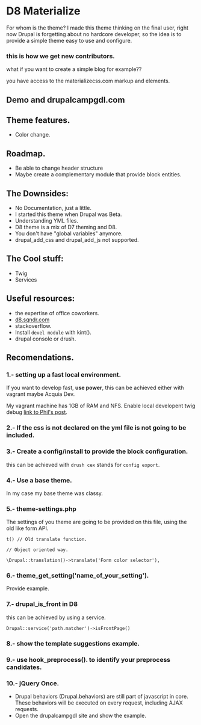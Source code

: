 # D8 Materialize

For whom is the theme?
I made this theme thinking on the final user, right now Drupal is forgetting about no hardcore developer, so the idea is to provide a simple theme easy to use and configure.

### this is how we get new contributors.

what if you want to create a simple blog for example??

you have access to the materializecss.com markup and elements.

## Demo and drupalcampgdl.com


## Theme features.

- Color change.

## Roadmap.

- Be able to change header structure
- Maybe create a complementary module that provide block entities.

## The Downsides:

- No Documentation, just a little.
- I started this theme when Drupal was Beta.
- Understanding YML files.
- D8 theme is a mix of D7 theming and D8.
- You don't have "global variables" anymore.
- drupal\_add\_css and drupal\_add\_js not supported.

## The Cool stuff:

- Twig
- Services

## Useful resources:

- the expertise of office coworkers.
- [d8.sqndr.com](http://d8.sqndr.com/) 
- stackoverflow.
- Install `devel module` with kint().
- drupal console or drush.

## Recomendations.

### 1.- setting up a fast local environment.

If you want to develop fast, **use power**, this can be achieved either with vagrant maybe Acquia Dev.

My vagrant machine has 1GB of RAM and NFS.
Enable local developent twig debug [link to Phil's post](https://www.chapterthree.com/blog/drupal-8-theming-setting-theme-debugging).

### 2.- If the css is not declared on the yml file is not going to be included.

### 3.- Create a config/install to provide the block configuration.

this can be achieved with `drush cex` stands for `config export`.

### 4.- Use a base theme.

In my case my base theme was classy.

### 5.- theme-settings.php

The settings of you theme are going to be provided on this file, using the old like form API.
	
	t() // Old translate function.
	
	// Object oriented way.
	
	\Drupal::translation()->translate('Form color selector'),	

### 6.- theme\_get\_setting('name\_of\_your\_setting').

Provide example.


### 7.- drupal\_is\_front in D8

this can be achieved by using a service.

	Drupal::service('path.matcher')->isFrontPage()
	
### 8.- show the template suggestions example.

### 9.- use hook_preprocess(). to identify your preprocess candidates.

### 10.- jQuery Once.

- Drupal behaviors (Drupal.behaviors) are still part of javascript in core. These behaviors will be executed on every request, including AJAX requests.
- Open the drupalcampgdl site and show the example.


